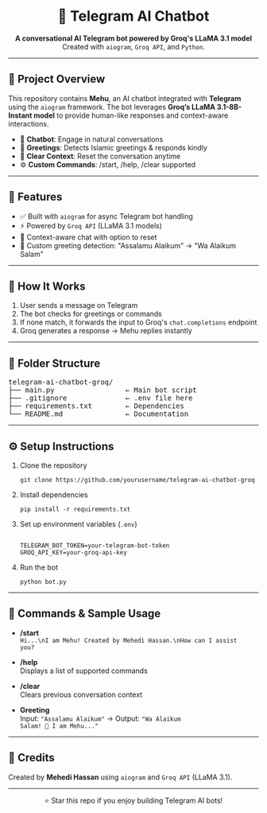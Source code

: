 <h1 align="center">🤖 Telegram AI Chatbot</h1>

<p align="center">
  <strong>A conversational AI Telegram bot powered by Groq's LLaMA 3.1 model</strong><br>
  Created with <code>aiogram</code>, <code>Groq API</code>, and <code>Python</code>.
</p>

<hr>

<h2>📌 Project Overview</h2>

<p>
This repository contains <strong>Mehu</strong>, an AI chatbot integrated with <strong>Telegram</strong> using the <code>aiogram</code> framework.  
The bot leverages <strong>Groq’s LLaMA 3.1-8B-Instant model</strong> to provide human-like responses and context-aware interactions.  
</p>

<ul>
  <li>💬 <strong>Chatbot</strong>: Engage in natural conversations</li>
  <li>🙏 <strong>Greetings</strong>: Detects Islamic greetings & responds kindly</li>
  <li>🧹 <strong>Clear Context</strong>: Reset the conversation anytime</li>
  <li>⚙️ <strong>Custom Commands</strong>: /start, /help, /clear supported</li>
</ul>

<hr>

<h2>🚀 Features</h2>

<ul>
  <li>✅ Built with <code>aiogram</code> for async Telegram bot handling</li>
  <li>⚡ Powered by <code>Groq API</code> (LLaMA 3.1 models)</li>
  <li>📂 Context-aware chat with option to reset</li>
  <li>🌸 Custom greeting detection: "Assalamu Alaikum" → "Wa Alaikum Salam"</li>
</ul>

<hr>

<h2>🧠 How It Works</h2>

<ol>
  <li>User sends a message on Telegram</li>
  <li>The bot checks for greetings or commands</li>
  <li>If none match, it forwards the input to Groq's <code>chat.completions</code> endpoint</li>
  <li>Groq generates a response → Mehu replies instantly</li>
</ol>

<hr>

<h2>📂 Folder Structure</h2>

<pre>
telegram-ai-chatbot-groq/
├── main.py                 ← Main bot script
├── .gitignore              ← .env file here
├── requirements.txt        ← Dependencies
└── README.md               ← Documentation
</pre>

<hr>

<h2>⚙️ Setup Instructions</h2>

<ol>
  <li>Clone the repository</li>
  <pre><code>git clone https://github.com/yourusername/telegram-ai-chatbot-groq</code></pre>

  <li>Install dependencies</li>
  <pre><code>pip install -r requirements.txt</code></pre>

  <li>Set up environment variables (<code>.env</code>)</li>
  <pre><code>
TELEGRAM_BOT_TOKEN=your-telegram-bot-token
GROQ_API_KEY=your-groq-api-key
</code></pre>

  <li>Run the bot</li>
  <pre><code>python bot.py</code></pre>
</ol>

<hr>

<h2>🧪 Commands & Sample Usage</h2>

- **/start**  
  <code>Hi...\nI am Mehu! Created by Mehedi Hassan.\nHow can I assist you?</code>  

- **/help**  
  Displays a list of supported commands  

- **/clear**  
  Clears previous conversation context  

- **Greeting**  
  Input: <code>"Assalamu Alaikum"</code> → Output: <code>"Wa Alaikum Salam! 🌸 I am Mehu..."</code>  

<hr>

<h2>🙌 Credits</h2>

<p>
Created by <strong>Mehedi Hassan</strong> using <code>aiogram</code> and <code>Groq API</code> (LLaMA 3.1).  
</p>

<hr>

<p align="center">⭐ Star this repo if you enjoy building Telegram AI bots!</p>
